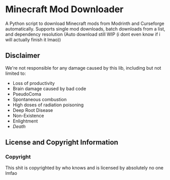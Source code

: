 # Minecraft Mod Downloader

A Python script to download Minecraft mods from Modrinth and Curseforge automatically.
Supports single mod downloads, batch downloads from a list, and dependency resolution (Auto download still WIP (i dont even know if i will actually finish it lmao))

## Disclaimer

We're not responsible for any damage caused by this lib, including but not limited to:

- Loss of productivity
- Brain damage caused by bad code
- PseudoComa
- Spontaneous combustion
- High doses of radiation poisoning
- Deep Root Disease
- Non-Existence
- Enlightment
- *Death*

## License and Copyright Information

### Copyright

This shit is copyrighted by who knows and is licensed by absolutely no one lmfao
